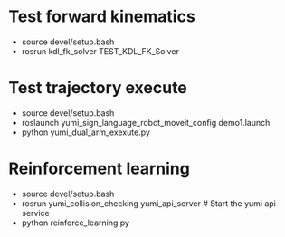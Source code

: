 # Test forward kinematics
- source devel/setup.bash
- rosrun kdl_fk_solver TEST_KDL_FK_Solver 

# Test trajectory execute
- source devel/setup.bash
- roslaunch yumi_sign_language_robot_moveit_config demo1.launch
- python yumi_dual_arm_exexute.py

# Reinforcement  learning
- source devel/setup.bash
- rosrun yumi_collision_checking yumi_api_server      # Start the yumi api service
- python reinforce_learning.py
